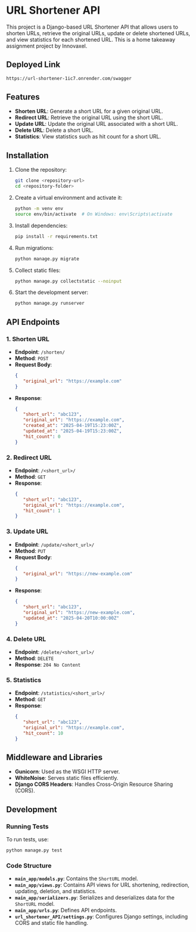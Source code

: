 # URL Shortener API

This project is a Django-based URL Shortener API that allows users to shorten URLs, retrieve the original URLs, update or delete shortened URLs, and view statistics for each shortened URL. This is a home takeaway assignment project by Innovaxel.

## Deployed Link
```bash
https://url-shortener-1ic7.onrender.com/swagger
```
## Features

- **Shorten URL**: Generate a short URL for a given original URL.
- **Redirect URL**: Retrieve the original URL using the short URL.
- **Update URL**: Update the original URL associated with a short URL.
- **Delete URL**: Delete a short URL.
- **Statistics**: View statistics such as hit count for a short URL.

## Installation

1. Clone the repository:
    ```bash
    git clone <repository-url>
    cd <repository-folder>
    ```

2. Create a virtual environment and activate it:
    ```bash
    python -m venv env
    source env/bin/activate  # On Windows: env\Scripts\activate
    ```

3. Install dependencies:
    ```bash
    pip install -r requirements.txt
    ```

4. Run migrations:
    ```bash
    python manage.py migrate
    ```

5. Collect static files:
    ```bash
    python manage.py collectstatic --noinput
    ```

6. Start the development server:
    ```bash
    python manage.py runserver
    ```

## API Endpoints

### 1. Shorten URL
- **Endpoint**: `/shorten/`
- **Method**: `POST`
- **Request Body**:
  ```json
  {
     "original_url": "https://example.com"
  }
  ```
- **Response**:
  ```json
  {
     "short_url": "abc123",
     "original_url": "https://example.com",
     "created_at": "2025-04-19T15:23:00Z",
     "updated_at": "2025-04-19T15:23:00Z",
     "hit_count": 0
  }
  ```

### 2. Redirect URL
- **Endpoint**: `/<short_url>/`
- **Method**: `GET`
- **Response**:
  ```json
  {
     "short_url": "abc123",
     "original_url": "https://example.com",
     "hit_count": 1
  }
  ```

### 3. Update URL
- **Endpoint**: `/update/<short_url>/`
- **Method**: `PUT`
- **Request Body**:
  ```json
  {
     "original_url": "https://new-example.com"
  }
  ```
- **Response**:
  ```json
  {
     "short_url": "abc123",
     "original_url": "https://new-example.com",
     "updated_at": "2025-04-20T10:00:00Z"
  }
  ```

### 4. Delete URL
- **Endpoint**: `/delete/<short_url>/`
- **Method**: `DELETE`
- **Response**: `204 No Content`

### 5. Statistics
- **Endpoint**: `/statistics/<short_url>/`
- **Method**: `GET`
- **Response**:
  ```json
  {
     "short_url": "abc123",
     "original_url": "https://example.com",
     "hit_count": 10
  }
  ```

## Middleware and Libraries

- **Gunicorn**: Used as the WSGI HTTP server.
- **WhiteNoise**: Serves static files efficiently.
- **Django CORS Headers**: Handles Cross-Origin Resource Sharing (CORS).

## Development

### Running Tests
To run tests, use:
```bash
python manage.py test
```

### Code Structure
- **`main_app/models.py`**: Contains the `ShortURL` model.
- **`main_app/views.py`**: Contains API views for URL shortening, redirection, updating, deletion, and statistics.
- **`main_app/serializers.py`**: Serializes and deserializes data for the `ShortURL` model.
- **`main_app/urls.py`**: Defines API endpoints.
- **`url_shortener_API/settings.py`**: Configures Django settings, including CORS and static file handling.
